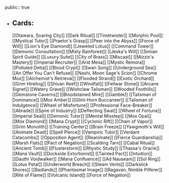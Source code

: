 public:: true
- ## Cards:
	[[Otawara, Soaring City]]
	[[Dark Ritual]]
	[[Timetwister]]
	[[Morphic Pool]]
	[[Mystical Tutor]]
	[[Praetor's Grasp]]
	[[Peer into the Abyss]]
	[[Force of Will]]
	[[Lion's Eye Diamond]]
	[[Jeweled Lotus]]
	[[Command Tower]]
	[[Demonic Consultation]]
	[[Misty Rainforest]]
	[[Jeska's Will]]
	[[Simian Spirit Guide]]
	[[Luxury Suite]]
	[[City of Brass]]
	[[Miscast]]
	[[Mizzix's Mastery]]
	[[Imperial Recruiter]]
	[[Arid Mesa]]
	[[Mystic Remora]]
	[[Polluted Delta]]
	[[Blood Crypt]]
	[[Swan Song]]
	[[Underground Sea]]
	[[An Offer You Can't Refuse]]
	[[Nashi, Moon Sage's Scion]]
	[[Chrome Mox]]
	[[Alchemist's Retrieval]]
	[[Flooded Strand]]
	[[Exotic Orchard]]
	[[Grim Hireling]]
	[[Shivan Reef]]
	[[Windfall]]
	[[Fellwar Stone]]
	[[Arcane Signet]]
	[[Watery Grave]]
	[[Wishclaw Talisman]]
	[[Wooded Foothills]]
	[[Gemstone Caverns]]
	[[Bloodstained Mire]]
	[[Gamble]]
	[[Talisman of Dominance]]
	[[Mox Amber]]
	[[Glint-Horn Buccaneer]]
	[[Talisman of Indulgence]]
	[[Wheel of Misfortune]]
	[[Professional Face-Breaker]]
	[[Abrade]]
	[[Spire of Industry]]
	[[Deflecting Swat]]
	[[Wheel of Fortune]]
	[[Imperial Seal]]
	[[Demonic Tutor]]
	[[Mental Misstep]]
	[[Mox Opal]]
	[[Mox Diamond]]
	[[Mana Crypt]]
	[[Cyclonic Rift]]
	[[Chain of Vapor]]
	[[Grim Monolith]]
	[[Training Center]]
	[[Brain Freeze]]
	[[Yawgmoth's Will]]
	[[Animate Dead]]
	[[Spell Pierce]]
	[[Vampiric Tutor]]
	[[Verdant Catacombs]]
	[[Opposition Agent]]
	[[Reanimate]]
	[[Fierce Guardianship]]
	[[Marsh Flats]]
	[[Pact of Negation]]
	[[Scalding Tarn]]
	[[Cabal Ritual]]
	[[Ancient Tomb]]
	[[Flusterstorm]]
	[[Rhystic Study]]
	[[Thassa's Oracle]]
	[[Mana Vault]]
	[[Dockside Extortionist]]
	[[Tainted Pact]]
	[[Intuition]]
	[[Dauthi Voidwalker]]
	[[Mana Confluence]]
	[[Ad Nauseam]]
	[[Sol Ring]]
	[[Lotus Petal]]
	[[Underworld Breach]]
	[[Steam Vents]]
	[[Darkslick Shores]]
	[[Badlands]]
	[[Phantasmal Image]]
	[[Ragavan, Nimble Pilferer]]
	[[Rite of Flame]]
	[[Volcanic Island]]
	[[Force of Negation]]
